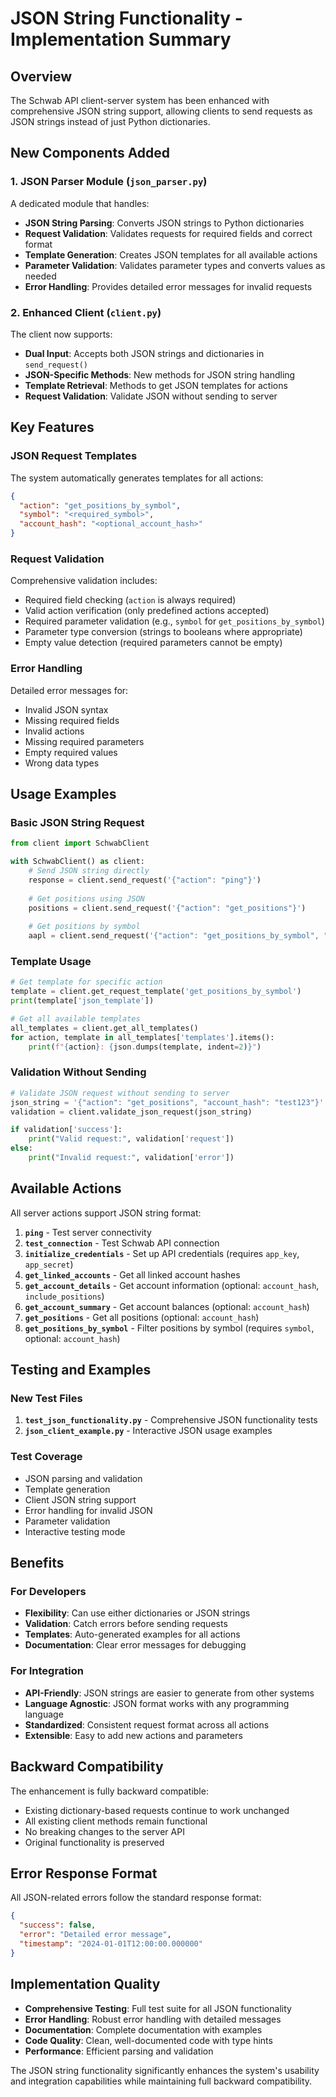 # JSON String Functionality - Implementation Summary

## Overview

The Schwab API client-server system has been enhanced with comprehensive JSON string support, allowing clients to send requests as JSON strings instead of just Python dictionaries.

## New Components Added

### 1. JSON Parser Module (`json_parser.py`)

A dedicated module that handles:
- **JSON String Parsing**: Converts JSON strings to Python dictionaries
- **Request Validation**: Validates requests for required fields and correct format
- **Template Generation**: Creates JSON templates for all available actions
- **Parameter Validation**: Validates parameter types and converts values as needed
- **Error Handling**: Provides detailed error messages for invalid requests

### 2. Enhanced Client (`client.py`)

The client now supports:
- **Dual Input**: Accepts both JSON strings and dictionaries in `send_request()`
- **JSON-Specific Methods**: New methods for JSON string handling
- **Template Retrieval**: Methods to get JSON templates for actions
- **Request Validation**: Validate JSON without sending to server

## Key Features

### JSON Request Templates

The system automatically generates templates for all actions:

```json
{
  "action": "get_positions_by_symbol",
  "symbol": "<required_symbol>",
  "account_hash": "<optional_account_hash>"
}
```

### Request Validation

Comprehensive validation includes:
- Required field checking (`action` is always required)
- Valid action verification (only predefined actions accepted)
- Required parameter validation (e.g., `symbol` for `get_positions_by_symbol`)
- Parameter type conversion (strings to booleans where appropriate)
- Empty value detection (required parameters cannot be empty)

### Error Handling

Detailed error messages for:
- Invalid JSON syntax
- Missing required fields
- Invalid actions
- Missing required parameters
- Empty required values
- Wrong data types

## Usage Examples

### Basic JSON String Request
```python
from client import SchwabClient

with SchwabClient() as client:
    # Send JSON string directly
    response = client.send_request('{"action": "ping"}')
    
    # Get positions using JSON
    positions = client.send_request('{"action": "get_positions"}')
    
    # Get positions by symbol
    aapl = client.send_request('{"action": "get_positions_by_symbol", "symbol": "AAPL"}')
```

### Template Usage
```python
# Get template for specific action
template = client.get_request_template('get_positions_by_symbol')
print(template['json_template'])

# Get all available templates
all_templates = client.get_all_templates()
for action, template in all_templates['templates'].items():
    print(f"{action}: {json.dumps(template, indent=2)}")
```

### Validation Without Sending
```python
# Validate JSON request without sending to server
json_string = '{"action": "get_positions", "account_hash": "test123"}'
validation = client.validate_json_request(json_string)

if validation['success']:
    print("Valid request:", validation['request'])
else:
    print("Invalid request:", validation['error'])
```

## Available Actions

All server actions support JSON string format:

1. **`ping`** - Test server connectivity
2. **`test_connection`** - Test Schwab API connection
3. **`initialize_credentials`** - Set up API credentials (requires `app_key`, `app_secret`)
4. **`get_linked_accounts`** - Get all linked account hashes
5. **`get_account_details`** - Get account information (optional: `account_hash`, `include_positions`)
6. **`get_account_summary`** - Get account balances (optional: `account_hash`)
7. **`get_positions`** - Get all positions (optional: `account_hash`)
8. **`get_positions_by_symbol`** - Filter positions by symbol (requires `symbol`, optional: `account_hash`)

## Testing and Examples

### New Test Files

1. **`test_json_functionality.py`** - Comprehensive JSON functionality tests
2. **`json_client_example.py`** - Interactive JSON usage examples

### Test Coverage

- JSON parsing and validation
- Template generation
- Client JSON string support
- Error handling for invalid JSON
- Parameter validation
- Interactive testing mode

## Benefits

### For Developers
- **Flexibility**: Can use either dictionaries or JSON strings
- **Validation**: Catch errors before sending requests
- **Templates**: Auto-generated examples for all actions
- **Documentation**: Clear error messages for debugging

### For Integration
- **API-Friendly**: JSON strings are easier to generate from other systems
- **Language Agnostic**: JSON format works with any programming language
- **Standardized**: Consistent request format across all actions
- **Extensible**: Easy to add new actions and parameters

## Backward Compatibility

The enhancement is fully backward compatible:
- Existing dictionary-based requests continue to work unchanged
- All existing client methods remain functional
- No breaking changes to the server API
- Original functionality is preserved

## Error Response Format

All JSON-related errors follow the standard response format:

```json
{
  "success": false,
  "error": "Detailed error message",
  "timestamp": "2024-01-01T12:00:00.000000"
}
```

## Implementation Quality

- **Comprehensive Testing**: Full test suite for all JSON functionality
- **Error Handling**: Robust error handling with detailed messages
- **Documentation**: Complete documentation with examples
- **Code Quality**: Clean, well-documented code with type hints
- **Performance**: Efficient parsing and validation

The JSON string functionality significantly enhances the system's usability and integration capabilities while maintaining full backward compatibility.